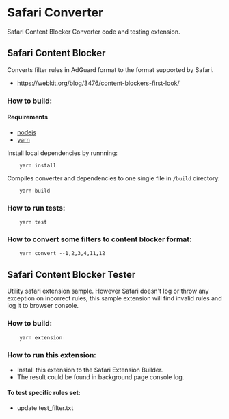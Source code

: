 # Safari Converter

Safari Content Blocker Converter code and testing extension.


## Safari Content Blocker

Converts filter rules in AdGuard format to the format supported by Safari.
* https://webkit.org/blog/3476/content-blockers-first-look/

### How to build:

#### Requirements

- [nodejs](https://nodejs.org/en/download/)
- [yarn](https://yarnpkg.com/en/docs/install/)

Install local dependencies by runnning:
```
    yarn install
```

Compiles converter and dependencies to one single file in `/build` directory. 

```
    yarn build
```

### How to run tests:

```
    yarn test
```

### How to convert some filters to content blocker format:

```
    yarn convert --1,2,3,4,11,12
```


## Safari Content Blocker Tester

Utility safari extension sample. However Safari doesn't log or throw any exception on incorrect rules, this sample extension will find invalid rules and log it to browser console.

### How to build:

```
    yarn extension
```

### How to run this extension:

- Install this extension to the Safari Extension Builder.
- The result could be found in background page console log.

#### To test specific rules set:

- update test_filter.txt